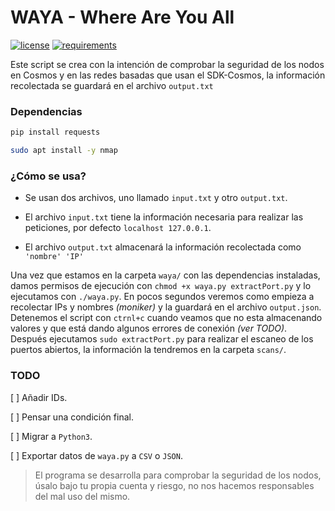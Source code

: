 # WAYA - Where Are You All

[![license](https://shields.io/badge/license-MIT-green)](https://github.com/delega-networks/waya/blob/main/LICENSE)
[![requirements](https://shields.io/badge/requirements-up%20to%20date-brightgreen)](https://github.com/delega-networks/waya)


Este script se crea con la intención de comprobar la seguridad de los nodos en Cosmos y en las redes basadas que usan el SDK-Cosmos, la información recolectada se guardará en el archivo `output.txt`

### Dependencias
```sh
pip install requests

sudo apt install -y nmap
```

### ¿Cómo se usa?

- Se usan dos archivos, uno llamado `input.txt` y otro `output.txt`.

- El archivo `input.txt` tiene la información necesaria para realizar las peticiones, por defecto `localhost 127.0.0.1`. 

- El archivo `output.txt` almacenará la información recolectada como `'nombre' 'IP'` 

Una vez que estamos en la carpeta `waya/` con las dependencias instaladas, damos permisos de ejecución con `chmod +x waya.py extractPort.py` y lo ejecutamos con `./waya.py`. 
En pocos segundos veremos como empieza a recolectar IPs y nombres _(moniker)_ y la guardará en el archivo `output.json`. Detenemos el script con `ctrnl+c` cuando veamos que no esta almacenando valores y que está dando algunos errores de conexión _(ver TODO)_. Después ejecutamos `sudo extractPort.py` para realizar el escaneo de los puertos abiertos, la información la tendremos en la carpeta `scans/`.

### TODO

[ ] Añadir IDs.

[ ] Pensar una condición final.

[ ] Migrar a `Python3`.

[ ] Exportar datos de `waya.py` a `CSV` o `JSON`.


>El programa se desarrolla para comprobar la seguridad de los nodos, úsalo bajo tu propia cuenta y riesgo, no nos hacemos responsables del mal uso del mismo.
